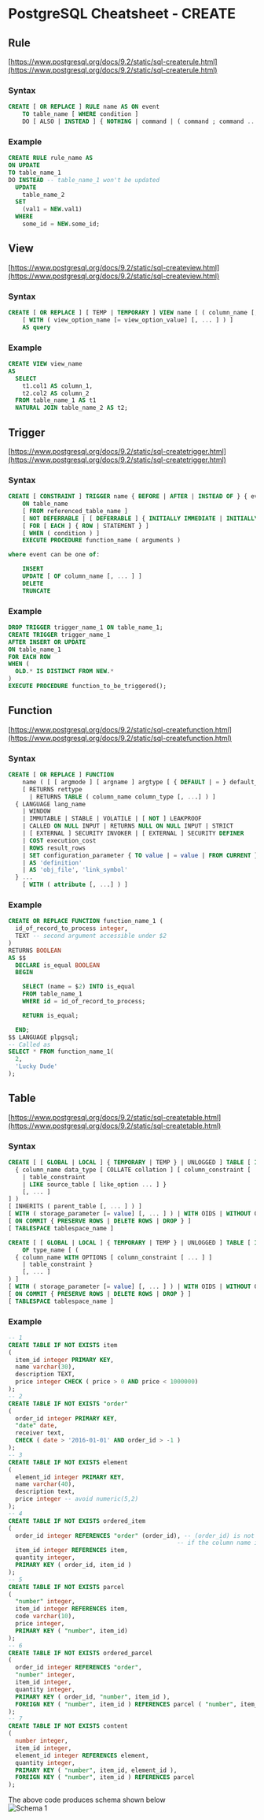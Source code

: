 # PostgreSQL Cheatsheet - CREATE

## Rule

[https://www.postgresql.org/docs/9.2/static/sql-createrule.html](https://www.postgresql.org/docs/9.2/static/sql-createrule.html)

### Syntax

```sql
CREATE [ OR REPLACE ] RULE name AS ON event
    TO table_name [ WHERE condition ]
    DO [ ALSO | INSTEAD ] { NOTHING | command | ( command ; command ... ) }
```

### Example

```sql
CREATE RULE rule_name AS
ON UPDATE
TO table_name_1
DO INSTEAD -- table_name_1 won't be updated
  UPDATE
    table_name_2
  SET
    (val1 = NEW.val1)
  WHERE
    some_id = NEW.some_id;
```

## View

[https://www.postgresql.org/docs/9.2/static/sql-createview.html](https://www.postgresql.org/docs/9.2/static/sql-createview.html)

### Syntax

```sql
CREATE [ OR REPLACE ] [ TEMP | TEMPORARY ] VIEW name [ ( column_name [, ...] ) ]
    [ WITH ( view_option_name [= view_option_value] [, ... ] ) ]
    AS query
```

### Example

```sql
CREATE VIEW view_name
AS
  SELECT
    t1.col1 AS column_1,
    t2.col2 AS column_2
  FROM table_name_1 AS t1
  NATURAL JOIN table_name_2 AS t2;
```

## Trigger

[https://www.postgresql.org/docs/9.2/static/sql-createtrigger.html](https://www.postgresql.org/docs/9.2/static/sql-createtrigger.html)

### Syntax

```sql
CREATE [ CONSTRAINT ] TRIGGER name { BEFORE | AFTER | INSTEAD OF } { event [ OR ... ] }
    ON table_name
    [ FROM referenced_table_name ]
    [ NOT DEFERRABLE | [ DEFERRABLE ] { INITIALLY IMMEDIATE | INITIALLY DEFERRED } ]
    [ FOR [ EACH ] { ROW | STATEMENT } ]
    [ WHEN ( condition ) ]
    EXECUTE PROCEDURE function_name ( arguments )

where event can be one of:

    INSERT
    UPDATE [ OF column_name [, ... ] ]
    DELETE
    TRUNCATE
```

### Example

```sql
DROP TRIGGER trigger_name_1 ON table_name_1;
CREATE TRIGGER trigger_name_1
AFTER INSERT OR UPDATE
ON table_name_1
FOR EACH ROW
WHEN (
  OLD.* IS DISTINCT FROM NEW.*
)
EXECUTE PROCEDURE function_to_be_triggered();
```

## Function

[https://www.postgresql.org/docs/9.2/static/sql-createfunction.html](https://www.postgresql.org/docs/9.2/static/sql-createfunction.html)

### Syntax

```sql
CREATE [ OR REPLACE ] FUNCTION
    name ( [ [ argmode ] [ argname ] argtype [ { DEFAULT | = } default_expr ] [, ...] ] )
    [ RETURNS rettype
      | RETURNS TABLE ( column_name column_type [, ...] ) ]
  { LANGUAGE lang_name
    | WINDOW
    | IMMUTABLE | STABLE | VOLATILE | [ NOT ] LEAKPROOF
    | CALLED ON NULL INPUT | RETURNS NULL ON NULL INPUT | STRICT
    | [ EXTERNAL ] SECURITY INVOKER | [ EXTERNAL ] SECURITY DEFINER
    | COST execution_cost
    | ROWS result_rows
    | SET configuration_parameter { TO value | = value | FROM CURRENT }
    | AS 'definition'
    | AS 'obj_file', 'link_symbol'
  } ...
    [ WITH ( attribute [, ...] ) ]
```

### Example

```sql
CREATE OR REPLACE FUNCTION function_name_1 (
  id_of_record_to_process integer,
  TEXT -- second argument accessible under $2
)
RETURNS BOOLEAN
AS $$
  DECLARE is_equal BOOLEAN
  BEGIN

    SELECT (name = $2) INTO is_equal
    FROM table_name_1
    WHERE id = id_of_record_to_process;

    RETURN is_equal;

  END;
$$ LANGUAGE plpgsql;
-- Called as
SELECT * FROM function_name_1(
  2,
  'Lucky Dude'
);
```

## Table

[https://www.postgresql.org/docs/9.2/static/sql-createtable.html](https://www.postgresql.org/docs/9.2/static/sql-createtable.html)

### Syntax

```sql
CREATE [ [ GLOBAL | LOCAL ] { TEMPORARY | TEMP } | UNLOGGED ] TABLE [ IF NOT EXISTS ] table_name ( [
  { column_name data_type [ COLLATE collation ] [ column_constraint [ ... ] ]
    | table_constraint
    | LIKE source_table [ like_option ... ] }
    [, ... ]
] )
[ INHERITS ( parent_table [, ... ] ) ]
[ WITH ( storage_parameter [= value] [, ... ] ) | WITH OIDS | WITHOUT OIDS ]
[ ON COMMIT { PRESERVE ROWS | DELETE ROWS | DROP } ]
[ TABLESPACE tablespace_name ]

CREATE [ [ GLOBAL | LOCAL ] { TEMPORARY | TEMP } | UNLOGGED ] TABLE [ IF NOT EXISTS ] table_name
    OF type_name [ (
  { column_name WITH OPTIONS [ column_constraint [ ... ] ]
    | table_constraint }
    [, ... ]
) ]
[ WITH ( storage_parameter [= value] [, ... ] ) | WITH OIDS | WITHOUT OIDS ]
[ ON COMMIT { PRESERVE ROWS | DELETE ROWS | DROP } ]
[ TABLESPACE tablespace_name ]
```

### Example

```sql
-- 1
CREATE TABLE IF NOT EXISTS item
(
  item_id integer PRIMARY KEY,
  name varchar(30),
  description TEXT,
  price integer CHECK ( price > 0 AND price < 1000000)
);
-- 2
CREATE TABLE IF NOT EXISTS "order"
(
  order_id integer PRIMARY KEY,
  "date" date,
  receiver text,
  CHECK ( date > '2016-01-01' AND order_id > -1 )
);
-- 3
CREATE TABLE IF NOT EXISTS element
(
  element_id integer PRIMARY KEY,
  name varchar(40),
  description text,
  price integer -- avoid numeric(5,2)
);
-- 4
CREATE TABLE IF NOT EXISTS ordered_item
(
  order_id integer REFERENCES "order" (order_id), -- (order_id) is not required
                                                -- if the column name in "order" is the same
  item_id integer REFERENCES item,
  quantity integer,
  PRIMARY KEY ( order_id, item_id )
);
-- 5
CREATE TABLE IF NOT EXISTS parcel
(
  "number" integer,
  item_id integer REFERENCES item,
  code varchar(10),
  price integer,
  PRIMARY KEY ( "number", item_id)
);
-- 6
CREATE TABLE IF NOT EXISTS ordered_parcel
(
  order_id integer REFERENCES "order",
  "number" integer,
  item_id integer,
  quantity integer,
  PRIMARY KEY ( order_id, "number", item_id ),
  FOREIGN KEY ( "number", item_id ) REFERENCES parcel ( "number", item_id)
);
-- 7
CREATE TABLE IF NOT EXISTS content
(
  number integer,
  item_id integer,
  element_id integer REFERENCES element,
  quantity integer,
  PRIMARY KEY ( "number", item_id, element_id ),
  FOREIGN KEY ( "number", item_id ) REFERENCES parcel
);
```
The above code produces schema shown below   
![Schema 1](pic/schema_1.jpg)